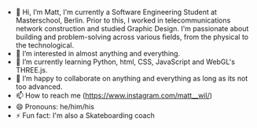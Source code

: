 - 👋 Hi, I’m Matt, I'm currently a Software Engineering Student at Masterschool, Berlin. 
Prior to this, I worked in telecommunications network construction and studied Graphic Design. 
I'm passionate about building and problem-solving across various fields, from the physical to the technological.
- 👀 I’m interested in almost anything and everything.
- 🌱 I’m currently learning Python, html, CSS, JavaScript and WebGL's THREE.js. 
- 💞️ I’m happy to collaborate on anything and everything as long as its not too advanced. 
- 📫 How to reach me (https://www.instagram.com/matt__wil/)
- 😄 Pronouns: he/him/his
- ⚡ Fun fact: I'm also a Skateboarding coach

<!---
matt-wil/matt-wil is a ✨ special ✨ repository because its `README.md` (this file) appears on your GitHub profile.
You can click the Preview link to take a look at your changes.
--->
